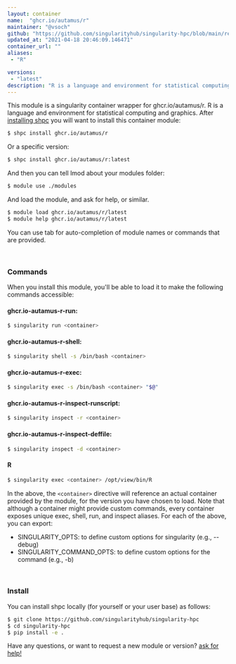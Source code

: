 ```yaml
---
layout: container
name:  "ghcr.io/autamus/r"
maintainer: "@vsoch"
github: "https://github.com/singularityhub/singularity-hpc/blob/main/registry/ghcr.io/autamus/r/container.yaml"
updated_at: "2021-04-18 20:46:09.146471"
container_url: ""
aliases:
 - "R"

versions:
 - "latest"
description: "R is a language and environment for statistical computing and graphics."
---
```


This module is a singularity container wrapper for ghcr.io/autamus/r.
R is a language and environment for statistical computing and graphics.
After [installing shpc](#install) you will want to install this container module:

```bash
$ shpc install ghcr.io/autamus/r
```

Or a specific version:

```bash
$ shpc install ghcr.io/autamus/r:latest
```

And then you can tell lmod about your modules folder:

```bash
$ module use ./modules
```

And load the module, and ask for help, or similar.

```bash
$ module load ghcr.io/autamus/r/latest
$ module help ghcr.io/autamus/r/latest
```

You can use tab for auto-completion of module names or commands that are provided.

<br>

### Commands

When you install this module, you'll be able to load it to make the following commands accessible:

#### ghcr.io-autamus-r-run:

```bash
$ singularity run <container>
```

#### ghcr.io-autamus-r-shell:

```bash
$ singularity shell -s /bin/bash <container>
```

#### ghcr.io-autamus-r-exec:

```bash
$ singularity exec -s /bin/bash <container> "$@"
```

#### ghcr.io-autamus-r-inspect-runscript:

```bash
$ singularity inspect -r <container>
```

#### ghcr.io-autamus-r-inspect-deffile:

```bash
$ singularity inspect -d <container>
```


#### R
       
```bash
$ singularity exec <container> /opt/view/bin/R
```



In the above, the `<container>` directive will reference an actual container provided
by the module, for the version you have chosen to load. Note that although a container
might provide custom commands, every container exposes unique exec, shell, run, and
inspect aliases. For each of the above, you can export:

 - SINGULARITY_OPTS: to define custom options for singularity (e.g., --debug)
 - SINGULARITY_COMMAND_OPTS: to define custom options for the command (e.g., -b)

<br>
  
### Install

You can install shpc locally (for yourself or your user base) as follows:

```bash
$ git clone https://github.com/singularityhub/singularity-hpc
$ cd singularity-hpc
$ pip install -e .
```

Have any questions, or want to request a new module or version? [ask for help!](https://github.com/singularityhub/singularity-hpc/issues)